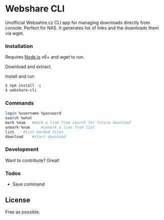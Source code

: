 # Webshare CLI

Unofficial Websahre.cz CLI app for managing downloads directly from console. Perfect for NAS.
It generates list of links and the downloads them via wget.

### Installation

Requires [Node.js](https://nodejs.org/) v6+ and wget to run.

Download and extract.

Install and run

```sh
$ npm install -g
$ webshare-cli
```

### Commands

```sh
login %username %password 
search %what
mark %num   #mark a line from search for future download
unmark %num     #unmark a line from list
list    #list marked files
download    #start download
```


### Development

Want to contribute? Great!

### Todos

 - Save command

License
----
Free as possible.
